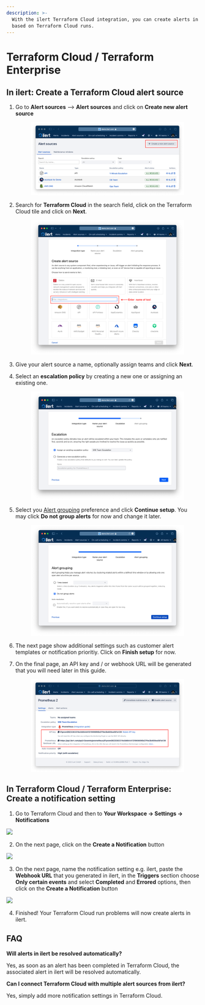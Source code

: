 ```yaml
---
description: >-
  With the ilert Terraform Cloud integration, you can create alerts in ilert
  based on Terraform Cloud runs.
---
```


# Terraform Cloud / Terraform Enterprise

## In ilert: Create a Terraform Cloud alert source <a href="#in-ilert" id="in-ilert"></a>

1.  Go to **Alert sources** --> **Alert sources** and click on **Create new alert source**

    <figure><img src="../.gitbook/assets/Screenshot 2023-08-28 at 10.21.10.png" alt=""><figcaption></figcaption></figure>
2.  Search for **Terraform Cloud** in the search field, click on the Terraform Cloud tile and click on **Next**.&#x20;

    <figure><img src="../.gitbook/assets/Screenshot 2023-08-28 at 10.24.23.png" alt=""><figcaption></figcaption></figure>
3. Give your alert source a name, optionally assign teams and click **Next**.
4.  Select an **escalation policy** by creating a new one or assigning an existing one.

    <figure><img src="../.gitbook/assets/Screenshot 2023-08-28 at 11.37.47.png" alt=""><figcaption></figcaption></figure>
5.  Select you [Alert grouping](../alerting/alert-sources.md#alert-grouping) preference and click **Continue setup**. You may click **Do not group alerts** for now and change it later.&#x20;

    <figure><img src="../.gitbook/assets/Screenshot 2023-08-28 at 11.38.24.png" alt=""><figcaption></figcaption></figure>
6. The next page show additional settings such as customer alert templates or notification prioritiy. Click on **Finish setup** for now.
7.  On the final page, an API key and / or webhook URL will be generated that you will need later in this guide.

    <figure><img src="../.gitbook/assets/Screenshot 2023-08-28 at 11.47.34 (1).png" alt=""><figcaption></figcaption></figure>

## In Terraform Cloud / Terraform Enterprise: Create a notification setting <a href="#in-splunk" id="in-splunk"></a>

1. Go to Terraform Cloud and then to **Your Workspace -> Settings -> Notifications**

![](../.gitbook/assets/Screenshot\_25\_02\_21\_\_22\_59.png)

2. On the next page, click on the **Create a Notification** button

![](../.gitbook/assets/Screenshot\_25\_02\_21\_\_23\_03.png)

3. On the next page, name the notification setting e.g. ilert, paste the **Webhook URL** that you generated in ilert, in the **Triggers** section choose **Only certain events** and select **Completed** and **Errored** options, then click on the **Create a Notification** button

![](../.gitbook/assets/Screenshot\_25\_02\_21\_\_23\_06.png)

4. Finished! Your Terraform Cloud run problems will now create alerts in ilert.

## FAQ <a href="#faq" id="faq"></a>

**Will alerts in ilert be resolved automatically?**

Yes, as soon as an alert has been completed in Terraform Cloud, the associated alert in ilert will be resolved automatically.

**Can I connect Terraform Cloud with multiple alert sources from ilert?**

Yes, simply add more notification settings in Terraform Cloud.
